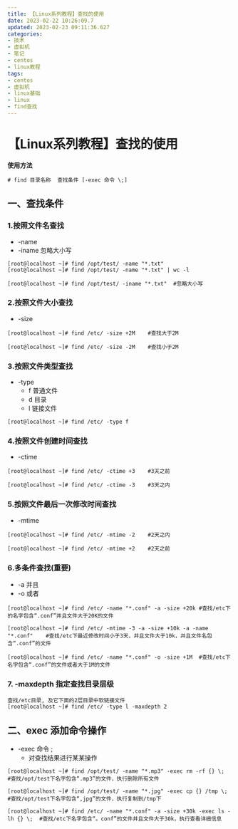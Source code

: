 ```yaml
---
title: 【Linux系列教程】查找的使用
date: 2023-02-22 10:26:09.7
updated: 2023-02-23 09:11:36.627
categories: 
- 技术
- 虚拟机
- 笔记
- centos
- linux教程
tags: 
- centos
- 虚拟机
- linux基础
- linux
- find查找
---
```


# 【Linux系列教程】查找的使用

**使用方法**

```
# find 目录名称  查找条件 [-exec 命令 \;]
```

## 一、查找条件

### 1.按照文件名查找

- -name
- -iname		忽略大小写

```
[root@localhost ~]# find /opt/test/ -name "*.txt"
[root@localhost ~]# find /opt/test/ -name "*.txt" | wc -l

[root@localhost ~]# find /opt/test/ -iname "*.txt"	#忽略大小写
```

### 2.按照文件大小查找

- -size 

```
[root@localhost ~]# find /etc/ -size +2M	#查找大于2M

[root@localhost ~]# find /etc/ -size -2M	#查找小于2M
```

### 3.按照文件类型查找

- -type
	- f 普通文件
	- d 目录
	- l 链接文件

```
[root@localhost ~]# find /etc/ -type f
```

### 4.按照文件创建时间查找

- -ctime

```
[root@localhost ~]# find /etc/ -ctime +3	#3天之前

[root@localhost ~]# find /etc/ -ctime -3	#3天之内
```

### 5.按照文件最后一次修改时间查找

- -mtime 

```
[root@localhost ~]# find /etc/ -mtime -2	#2天之内

[root@localhost ~]# find /etc/ -mtime +2	#2天之前 
```

### 6.多条件查找(重要)

- -a 并且
- -o 或者

```
[root@localhost ~]# find /etc/ -name "*.conf" -a -size +20k	#查找/etc下的名字包含“.conf”并且文件大于20K的文件

[root@localhost ~]# find /etc/ -mtime -3 -a -size +10k -a -name "*.conf" 	#查找/etc下最近修改时间小于3天，并且文件大于10k，并且文件名包含“.conf”的文件
```

```
[root@localhost ~]# find /etc/ -name "*.conf" -o -size +1M	#查找/etc下名字包含“.conf”的文件或者大于1M的文件
```

### 7. -maxdepth 指定查找目录层级

```
查找/etc目录, 及它下面的2层目录中软链接文件
[root@localhost ~]# find /etc/ -type l -maxdepth 2
```

## 二、exec 添加命令操作

- -exec 命令 \;
	- 对查找结果进行某某操作

```
[root@localhost ~]# find /opt/test/ -name "*.mp3" -exec rm -rf {} \;	#查找/opt/test下名字包含“.mp3”的文件，执行删除所有文件

[root@localhost ~]# find /opt/test/ -name "*.jpg" -exec cp {} /tmp \;	#查找/opt/test下名字包含“,jpg”的文件，执行复制到/tmp下

[root@localhost ~]# find /etc/ -name "*.conf" -a -size +30k -exec ls -lh {} \;	#查找/etc下名字包含“。conf”的文件并且文件大于30k，执行查看详细信息
```
